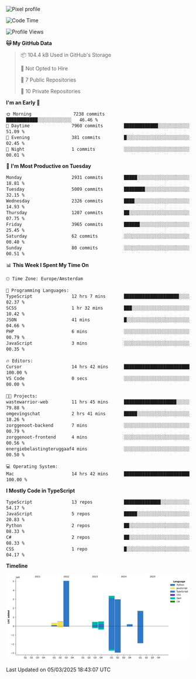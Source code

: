 ![Pixel profile](https://pixel-profile.vercel.app/api/github-stats?username=Atchferox&screen_effect=true&theme=rainbow
)


<!--START_SECTION:waka-->
![Code Time](http://img.shields.io/badge/Code%20Time-570%20hrs%2024%20mins-blue)

![Profile Views](http://img.shields.io/badge/Profile%20Views-0-blue)

**🐱 My GitHub Data** 

> 📦 104.4 kB Used in GitHub's Storage 
 > 
> 🚫 Not Opted to Hire
 > 
> 📜 7 Public Repositories 
 > 
> 🔑 10 Private Repositories 
 > 
**I'm an Early 🐤** 

```text
🌞 Morning                7238 commits        ████████████░░░░░░░░░░░░░   46.46 % 
🌆 Daytime                7960 commits        █████████████░░░░░░░░░░░░   51.09 % 
🌃 Evening                381 commits         █░░░░░░░░░░░░░░░░░░░░░░░░   02.45 % 
🌙 Night                  1 commits           ░░░░░░░░░░░░░░░░░░░░░░░░░   00.01 % 
```
📅 **I'm Most Productive on Tuesday** 

```text
Monday                   2931 commits        █████░░░░░░░░░░░░░░░░░░░░   18.81 % 
Tuesday                  5009 commits        ████████░░░░░░░░░░░░░░░░░   32.15 % 
Wednesday                2326 commits        ████░░░░░░░░░░░░░░░░░░░░░   14.93 % 
Thursday                 1207 commits        ██░░░░░░░░░░░░░░░░░░░░░░░   07.75 % 
Friday                   3965 commits        ██████░░░░░░░░░░░░░░░░░░░   25.45 % 
Saturday                 62 commits          ░░░░░░░░░░░░░░░░░░░░░░░░░   00.40 % 
Sunday                   80 commits          ░░░░░░░░░░░░░░░░░░░░░░░░░   00.51 % 
```


📊 **This Week I Spent My Time On** 

```text
🕑︎ Time Zone: Europe/Amsterdam

💬 Programming Languages: 
TypeScript               12 hrs 7 mins       █████████████████████░░░░   82.37 % 
SCSS                     1 hr 32 mins        ███░░░░░░░░░░░░░░░░░░░░░░   10.42 % 
JSON                     41 mins             █░░░░░░░░░░░░░░░░░░░░░░░░   04.66 % 
PHP                      6 mins              ░░░░░░░░░░░░░░░░░░░░░░░░░   00.79 % 
JavaScript               3 mins              ░░░░░░░░░░░░░░░░░░░░░░░░░   00.35 % 

🔥 Editors: 
Cursor                   14 hrs 42 mins      █████████████████████████   100.00 % 
VS Code                  0 secs              ░░░░░░░░░░░░░░░░░░░░░░░░░   00.00 % 

🐱‍💻 Projects: 
wastewarrior-web         11 hrs 45 mins      ████████████████████░░░░░   79.88 % 
omgevingschat            2 hrs 41 mins       █████░░░░░░░░░░░░░░░░░░░░   18.26 % 
zorggenoot-backend       7 mins              ░░░░░░░░░░░░░░░░░░░░░░░░░   00.79 % 
zorggenoot-frontend      4 mins              ░░░░░░░░░░░░░░░░░░░░░░░░░   00.56 % 
energiebelastingteruggaaf4 mins              ░░░░░░░░░░░░░░░░░░░░░░░░░   00.50 % 

💻 Operating System: 
Mac                      14 hrs 42 mins      █████████████████████████   100.00 % 
```

**I Mostly Code in TypeScript** 

```text
TypeScript               13 repos            ██████████████░░░░░░░░░░░   54.17 % 
JavaScript               5 repos             █████░░░░░░░░░░░░░░░░░░░░   20.83 % 
Python                   2 repos             ██░░░░░░░░░░░░░░░░░░░░░░░   08.33 % 
C#                       2 repos             ██░░░░░░░░░░░░░░░░░░░░░░░   08.33 % 
CSS                      1 repo              █░░░░░░░░░░░░░░░░░░░░░░░░   04.17 % 
```



**Timeline**

![Lines of Code chart](https://raw.githubusercontent.com/Atchferox/Atchferox/main/assets/bar_graph.png)


 Last Updated on 05/03/2025 18:43:07 UTC
<!--END_SECTION:waka-->

